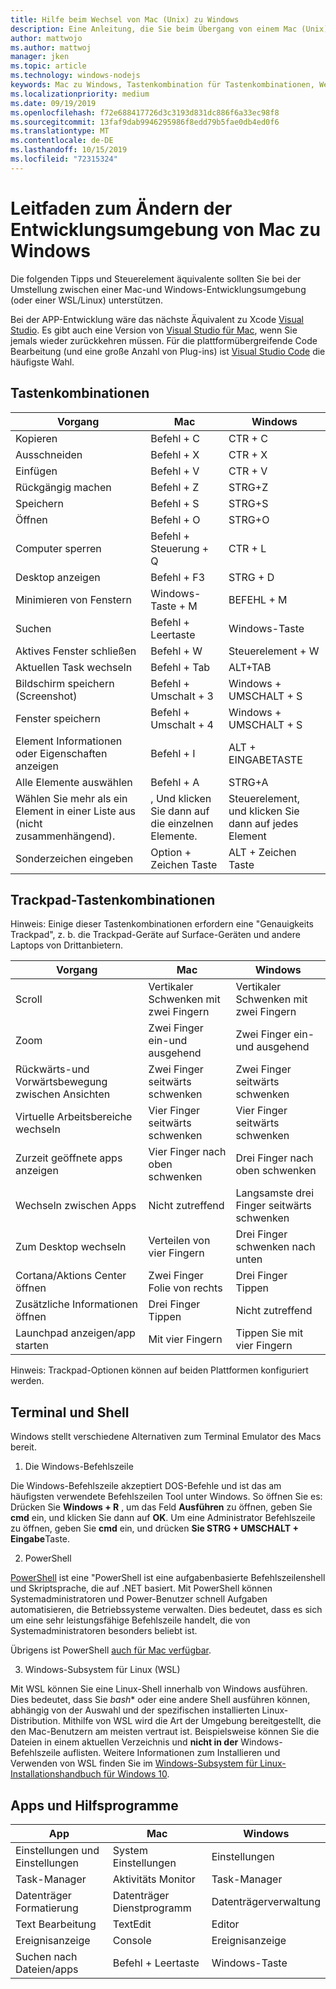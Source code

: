 ```yaml
---
title: Hilfe beim Wechsel von Mac (Unix) zu Windows
description: Eine Anleitung, die Sie beim Übergang von einem Mac (Unix) zu einer Windows-Entwicklungsumgebung unterstützt, einschließlich Tastenkombinationen und einer kurzen Übersicht über die Unterschiede zwischen Mac und Windows.
author: mattwojo
ms.author: mattwoj
manager: jken
ms.topic: article
ms.technology: windows-nodejs
keywords: Mac zu Windows, Tastenkombination für Tastenkombinationen, Wechsel von UNIX zu Windows, Übergang von Mac zu Windows, Unterstützung der Umstellung von MacBook auf die Oberfläche, Verwendung von Windows für einen Macintosh-Benutzer, Wechsel von Macintosh zu Windows, Hilfe beim Ändern von Entwicklungsumgebungen, Mac OS X zu Windows, Hilfe Wechsel von Mac zu PC
ms.localizationpriority: medium
ms.date: 09/19/2019
ms.openlocfilehash: f72e688417726d3c3193d831dc886f6a33ec98f8
ms.sourcegitcommit: 13faf9dab9946295986f8edd79b5fae0db4ed0f6
ms.translationtype: MT
ms.contentlocale: de-DE
ms.lasthandoff: 10/15/2019
ms.locfileid: "72315324"
---
```

# <a name="guide-for-changing-your-dev-environment-from-mac-to-windows"></a>Leitfaden zum Ändern der Entwicklungsumgebung von Mac zu Windows

Die folgenden Tipps und Steuerelement äquivalente sollten Sie bei der Umstellung zwischen einer Mac-und Windows-Entwicklungsumgebung (oder einer WSL/Linux) unterstützen.

Bei der APP-Entwicklung wäre das nächste Äquivalent zu Xcode [Visual Studio](https://visualstudio.microsoft.com). Es gibt auch eine Version von [Visual Studio für Mac](https://visualstudio.microsoft.com/vs/mac/), wenn Sie jemals wieder zurückkehren müssen. Für die plattformübergreifende Code Bearbeitung (und eine große Anzahl von Plug-ins) ist [Visual Studio Code](https://code.visualstudio.com/?wt.mc_id=DX_841432) die häufigste Wahl.

## <a name="keyboard-shortcuts"></a>Tastenkombinationen

| **Vorgang** | **Mac** | **Windows** |
|---------------|--------------------|---------------------|
| Kopieren | Befehl + C | CTR + C |
| Ausschneiden | Befehl + X | CTR + X |
| Einfügen | Befehl + V | CTR + V |
| Rückgängig machen | Befehl + Z | STRG+Z |
| Speichern | Befehl + S | STRG+S |
| Öffnen | Befehl + O | STRG+O |
| Computer sperren | Befehl + Steuerung + Q | CTR + L |
| Desktop anzeigen | Befehl + F3 | STRG + D |
| Minimieren von Fenstern | Windows-Taste + M | BEFEHL + M |
| Suchen | Befehl + Leertaste | Windows-Taste |
| Aktives Fenster schließen | Befehl + W | Steuerelement + W |
| Aktuellen Task wechseln | Befehl + Tab | ALT+TAB |
| Bildschirm speichern (Screenshot) | Befehl + Umschalt + 3 | Windows + UMSCHALT + S |
| Fenster speichern | Befehl + Umschalt + 4 | Windows + UMSCHALT + S |
| Element Informationen oder Eigenschaften anzeigen | Befehl + I | ALT + EINGABETASTE |
 | Alle Elemente auswählen | Befehl + A | STRG+A |
| Wählen Sie mehr als ein Element in einer Liste aus (nicht zusammenhängend). | , Und klicken Sie dann auf die einzelnen Elemente. | Steuerelement, und klicken Sie dann auf jedes Element |
| Sonderzeichen eingeben | Option + Zeichen Taste | ALT + Zeichen Taste|

## <a name="trackpad-shortcuts"></a>Trackpad-Tastenkombinationen

Hinweis: Einige dieser Tastenkombinationen erfordern eine "Genauigkeits Trackpad", z. b. die Trackpad-Geräte auf Surface-Geräten und andere Laptops von Drittanbietern.

 **Vorgang** | **Mac** | **Windows** |
|---------------|--------------------|---------------------|
| Scroll | Vertikaler Schwenken mit zwei Fingern | Vertikaler Schwenken mit zwei Fingern |
| Zoom | Zwei Finger ein-und ausgehend | Zwei Finger ein-und ausgehend |
| Rückwärts-und Vorwärtsbewegung zwischen Ansichten | Zwei Finger seitwärts schwenken | Zwei Finger seitwärts schwenken |
| Virtuelle Arbeitsbereiche wechseln | Vier Finger seitwärts schwenken | Vier Finger seitwärts schwenken |
| Zurzeit geöffnete apps anzeigen | Vier Finger nach oben schwenken | Drei Finger nach oben schwenken |
| Wechseln zwischen Apps | Nicht zutreffend | Langsamste drei Finger seitwärts schwenken |
| Zum Desktop wechseln | Verteilen von vier Fingern | Drei Finger schwenken nach unten |
| Cortana/Aktions Center öffnen | Zwei Finger Folie von rechts | Drei Finger Tippen |
| Zusätzliche Informationen öffnen | Drei Finger Tippen | Nicht zutreffend |
|Launchpad anzeigen/app starten | Mit vier Fingern | Tippen Sie mit vier Fingern |

Hinweis: Trackpad-Optionen können auf beiden Plattformen konfiguriert werden.

## <a name="terminal-and-shell"></a>Terminal und Shell

Windows stellt verschiedene Alternativen zum Terminal Emulator des Macs bereit.

1. Die Windows-Befehlszeile

Die Windows-Befehlszeile akzeptiert DOS-Befehle und ist das am häufigsten verwendete Befehlszeilen Tool unter Windows. So öffnen Sie es: Drücken Sie **Windows + R** , um das Feld **Ausführen** zu öffnen, geben Sie **cmd** ein, und klicken Sie dann auf **OK**. Um eine Administrator Befehlszeile zu öffnen, geben Sie **cmd** ein, und drücken **Sie STRG + UMSCHALT + Eingabe**Taste. 

2. PowerShell

[PowerShell](https://docs.microsoft.com/powershell/scripting/overview?view=powershell-6) ist eine "PowerShell ist eine aufgabenbasierte Befehlszeilenshell und Skriptsprache, die auf .NET basiert. Mit PowerShell können Systemadministratoren und Power-Benutzer schnell Aufgaben automatisieren, die Betriebssysteme verwalten. Dies bedeutet, dass es sich um eine sehr leistungsfähige Befehlszeile handelt, die von Systemadministratoren besonders beliebt ist.

Übrigens ist PowerShell [auch für Mac verfügbar](https://docs.microsoft.com/powershell/scripting/install/installing-powershell-core-on-macos?view=powershell-6).

3. Windows-Subsystem für Linux (WSL)

Mit WSL können Sie eine Linux-Shell innerhalb von Windows ausführen. Dies bedeutet, dass Sie *bash** oder eine andere Shell ausführen können, abhängig von der Auswahl und der spezifischen installierten Linux-Distribution. Mithilfe von WSL wird die Art der Umgebung bereitgestellt, die den Mac-Benutzern am meisten vertraut ist. Beispielsweise können Sie die Dateien in einem aktuellen Verzeichnis und **nicht in der** Windows- Befehlszeile auflisten. Weitere Informationen zum Installieren und Verwenden von WSL finden Sie im [Windows-Subsystem für Linux-Installationshandbuch für Windows 10](https://docs.microsoft.com/en-us/windows/wsl/install-win10).

## <a name="apps-and-utilities"></a>Apps und Hilfsprogramme

 **App** | **Mac** | **Windows** |
|---------------|--------------------|---------------------|
| Einstellungen und Einstellungen | System Einstellungen | Einstellungen |
| Task-Manager | Aktivitäts Monitor | Task-Manager |
| Datenträger Formatierung | Datenträger Dienstprogramm | Datenträgerverwaltung |
| Text Bearbeitung | TextEdit | Editor |
| Ereignisanzeige | Console | Ereignisanzeige |
| Suchen nach Dateien/apps | Befehl + Leertaste | Windows-Taste |
